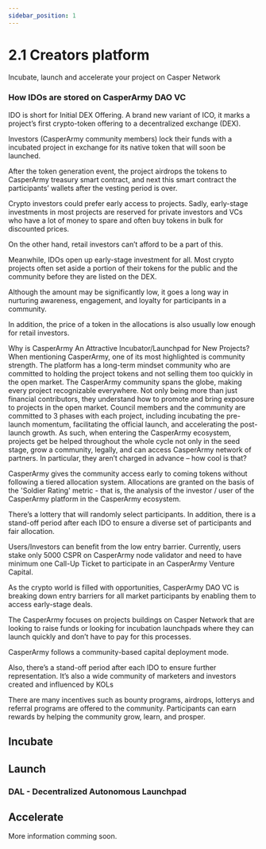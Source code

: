 ```yaml
---
sidebar_position: 1
---
```


# 2.1 Creators platform

Incubate, launch and accelerate your project on Casper Network


### How IDOs are stored on CasperArmy DAO VC

IDO is short for Initial DEX Offering. A brand new variant of ICO, it marks a project’s first crypto-token offering to a decentralized exchange (DEX).

Investors (CasperArmy community members) lock their funds with a incubated project in exchange for its native token that will soon be launched.

After the token generation event, the project airdrops the tokens to CasperArmy treasury smart contract, and next this smart contract the participants’ wallets after the vesting period is over. 

Crypto investors could prefer early access to projects. Sadly, early-stage investments in most projects are reserved for private investors and VCs who have a lot of money to spare and often buy tokens in bulk for discounted prices.

On the other hand, retail investors can’t afford to be a part of this.

Meanwhile, IDOs open up early-stage investment for all. Most crypto projects often set aside a portion of their tokens for the public and the community before they are listed on the DEX.

Although the amount may be significantly low, it goes a long way in nurturing awareness, engagement, and loyalty for participants in a community.

In addition, the price of a token in the allocations is also usually low enough for retail investors.

Why is CasperArmy An Attractive Incubator/Launchpad for New Projects?
When mentioning CasperArmy, one of its most highlighted is community strength.
The platform has a long-term mindset community who are committed to holding the project tokens and not selling them too quickly in the open market.
The CasperArmy community spans the globe, making every project recognizable everywhere.
Not only being more than just financial contributors, they understand how to promote and bring exposure to projects in the open market.
Council members and the community are committed to 3 phases with each project, including incubating the pre-launch momentum, facilitating the official launch, and accelerating the post-launch growth.
As such, when entering the CasperArmy ecosystem, projects get be helped throughout the whole cycle not only in the seed stage, grow a community, legally, and can access CasperArmy network of partners.
In particular, they aren’t charged in advance – how cool is that?


CasperArmy gives the community access early to coming tokens without following a tiered allocation system. Allocations are granted on the basis of the 'Soldier Rating' metric - that is, the analysis of the investor / user of the CasperArmy platform in the CasperArmy ecosystem.


There’s a lottery that will randomly select participants. In addition, there is a stand-off period after each IDO to ensure a diverse set of participants and fair allocation.

Users/Investors can benefit from the low entry barrier. Currently, users stake only 5000 CSPR on CasperArmy node validator and need to have minimum one Call-Up Ticket to participate in an CasperArmy Venture Capital.

As the crypto world is filled with opportunities, CasperArmy DAO VC is breaking down entry barriers for all market participants by enabling them to access early-stage deals.

The CasperArmy focuses on projects buildings on Casper Network that are looking to raise funds or looking for incubation launchpads where they can launch quickly and don’t have to pay for this processes.

CasperArmy follows a community-based capital deployment mode.


Also, there’s a stand-off period after each IDO to ensure further representation. It’s also a wide community of marketers and investors created and influenced by KOLs

There are many incentives such as bounty programs, airdrops, lotterys and referral programs are offered to the community. Participants can earn rewards by helping the community grow, learn, and prosper.
    




## Incubate

## Launch

### DAL - Decentralized Autonomous Launchpad

## Accelerate

More information comming soon.
